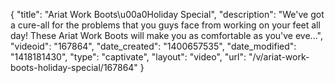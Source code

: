 {
    "title": "Ariat Work Boots\u00a0Holiday Special",
    "description": "We've got a cure-all for the problems that you guys face from working on your feet all day! These Ariat Work Boots will make you as comfortable as you've eve...",
    "videoid": "167864",
    "date_created": "1400657535",
    "date_modified": "1418181430",
    "type": "captivate",
    "layout": "video",
    "url": "\/v\/ariat-work-boots-holiday-special\/167864"
}